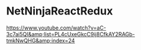 # NetNinjaReactRedux
https://www.youtube.com/watch?v=aC-3c7ai5QI&amp;list=PL4cUxeGkcC9ij8CfkAY2RAGb-tmkNwQHG&amp;index=24

